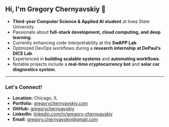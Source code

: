 ## **Hi, I'm Gregory Chernyavskiy 👋**

- **Third-year Computer Science & Applied AI student** at Iowa State University.  
- Passionate about **full-stack development, cloud computing, and deep learning**.  
- Currently enhancing code interpretability at the **SwAPP Lab**.  
- Optimized DevOps workflows during a **research internship at DePaul’s DICE Lab**.  
- Experienced in **building scalable systems** and **automating workflows**.  
- Notable projects include a **real-time cryptocurrency bot** and **solar car diagnostics system**.

---

### **Let's Connect!**
- **Location:** Chicago, IL  
- **Portfolio:** [gregorychernyavskiy.com](https://gregorychernyavskiy.com)  
- **GitHub:** [gregorychernyavskiy](https://github.com/gregorychernyavskiy)  
- **LinkedIn:** [linkedin.com/in/gregory-chernyavskiy](https://linkedin.com/in/gregory-chernyavskiy)  
- **Email:** gregory.chernyavskiy@gmail.com
